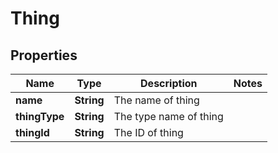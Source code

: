 
# Thing

## Properties
Name | Type | Description | Notes
------------ | ------------- | ------------- | -------------
**name** | **String** | The name of thing | 
**thingType** | **String** | The type name of thing | 
**thingId** | **String** | The ID of thing | 



